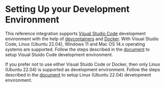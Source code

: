 # Setting Up your Development Environment

This reference integration supports [Visual Studio Code](https://code.visualstudio.com/)
development environment with the help of [devcontainers](https://code.visualstudio.com/docs/devcontainers/containers)
and [Docker](https://docs.docker.com/get-started/overview). With Visual Studio
Code, Linux (Ubuntu 22.04), Windows 11 and Mac OS 14.x operating systems are
supported. Follow the steps described in the [document](./vscode_dev_env_build_and_debug.md)
to setup Visual Stuido Code development environment.

If you prefer not to use either Visual Stuido Code or Docker, then only
Linux (Ubuntu 22.04) is supported as development environment. Follow the steps
described in the [document](./linux_dev_env.md)
to setup Linux (Ubuntu 22.04) development environment.
